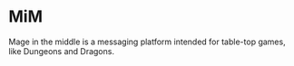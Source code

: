 # MiM
Mage in the middle is a messaging platform intended for table-top games, like Dungeons and Dragons. 
